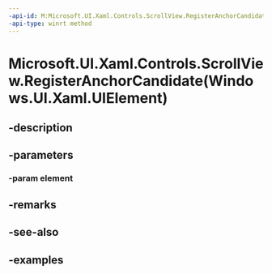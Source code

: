 ```yaml
---
-api-id: M:Microsoft.UI.Xaml.Controls.ScrollView.RegisterAnchorCandidate(Windows.UI.Xaml.UIElement)
-api-type: winrt method
---
```


# Microsoft.UI.Xaml.Controls.ScrollView.RegisterAnchorCandidate(Windows.UI.Xaml.UIElement)

<!--
public void RegisterAnchorCandidate (Windows.UI.Xaml.UIElement element);
-->


## -description

## -parameters

### -param element

## -remarks

## -see-also

## -examples


